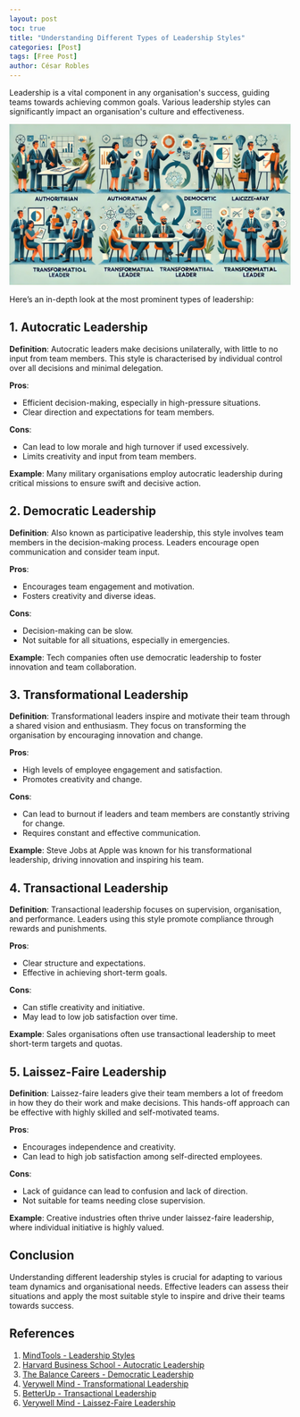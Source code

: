 ```yaml
---
layout: post
toc: true
title: "Understanding Different Types of Leadership Styles"
categories: [Post]
tags: [Free Post]
author: César Robles
---
```

Leadership is a vital component in any organisation's success, guiding teams towards achieving common goals. Various leadership styles can significantly impact an organisation's culture and effectiveness. 

![Leadership - Power by DALL-E 3.0](/imag/post_images/leadership.jpg)

Here’s an in-depth look at the most prominent types of leadership:

## 1. Autocratic Leadership
**Definition**: Autocratic leaders make decisions unilaterally, with little to no input from team members. This style is characterised by individual control over all decisions and minimal delegation.

**Pros**:
- Efficient decision-making, especially in high-pressure situations.
- Clear direction and expectations for team members.

**Cons**:
- Can lead to low morale and high turnover if used excessively.
- Limits creativity and input from team members.

**Example**: Many military organisations employ autocratic leadership during critical missions to ensure swift and decisive action.

## 2. Democratic Leadership
**Definition**: Also known as participative leadership, this style involves team members in the decision-making process. Leaders encourage open communication and consider team input.

**Pros**:
- Encourages team engagement and motivation.
- Fosters creativity and diverse ideas.

**Cons**:
- Decision-making can be slow.
- Not suitable for all situations, especially in emergencies.

**Example**: Tech companies often use democratic leadership to foster innovation and team collaboration.

## 3. Transformational Leadership
**Definition**: Transformational leaders inspire and motivate their team through a shared vision and enthusiasm. They focus on transforming the organisation by encouraging innovation and change.

**Pros**:
- High levels of employee engagement and satisfaction.
- Promotes creativity and change.

**Cons**:
- Can lead to burnout if leaders and team members are constantly striving for change.
- Requires constant and effective communication.

**Example**: Steve Jobs at Apple was known for his transformational leadership, driving innovation and inspiring his team.

## 4. Transactional Leadership
**Definition**: Transactional leadership focuses on supervision, organisation, and performance. Leaders using this style promote compliance through rewards and punishments.

**Pros**:
- Clear structure and expectations.
- Effective in achieving short-term goals.

**Cons**:
- Can stifle creativity and initiative.
- May lead to low job satisfaction over time.

**Example**: Sales organisations often use transactional leadership to meet short-term targets and quotas.

## 5. Laissez-Faire Leadership
**Definition**: Laissez-faire leaders give their team members a lot of freedom in how they do their work and make decisions. This hands-off approach can be effective with highly skilled and self-motivated teams.

**Pros**:
- Encourages independence and creativity.
- Can lead to high job satisfaction among self-directed employees.

**Cons**:
- Lack of guidance can lead to confusion and lack of direction.
- Not suitable for teams needing close supervision.

**Example**: Creative industries often thrive under laissez-faire leadership, where individual initiative is highly valued.

## Conclusion
Understanding different leadership styles is crucial for adapting to various team dynamics and organisational needs. Effective leaders can assess their situations and apply the most suitable style to inspire and drive their teams towards success.

## References
1. [MindTools - Leadership Styles](https://www.mindtools.com/pages/article/newLDR_84.htm)
2. [Harvard Business School - Autocratic Leadership](https://online.hbs.edu/blog/post/autocratic-leadership)
3. [The Balance Careers - Democratic Leadership](https://www.thebalancecareers.com/democratic-leadership-2061949)
4. [Verywell Mind - Transformational Leadership](https://www.verywellmind.com/what-is-transformational-leadership-2795313)
5. [BetterUp - Transactional Leadership](https://www.betterup.com/blog/transactional-leadership)
6. [Verywell Mind - Laissez-Faire Leadership](https://www.verywellmind.com/what-is-laissez-faire-leadership-2795316)